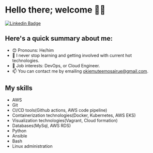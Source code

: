 # Hello there; welcome 👋🏾
 [![Linkedin Badge](https://img.shields.io/badge/-emosairueokiemute-blue?style=for-the-badge&logo=Linkedin&logoColor=white&link=https://www.linkedin.com/in/emosairue-okiemute-a70871aa/)](https://www.linkedin.com/in/emosairue-okiemute-a70871aa/)

## Here's a quick summary about me:

- 😊 Pronouns: He/him
- 🌱 I never stop learning and getting involved with current hot technologies.
- 💼 Job interests: DevOps, or Cloud Engineer.
- 📫 You can contact me by emailing okiemuteemosairue@gmail.com.

## My skills
- AWS
- Git
- CI/CD tools(Github actions, AWS code pipeline)
- Containerization technologies(Docker, Kubernetes, AWS EKS)
- Visualization technologies(Vagrant, Cloud formation)
- Databases(MySql, AWS RDS)
- Python
- Ansible
- Bash
- Linux administration
